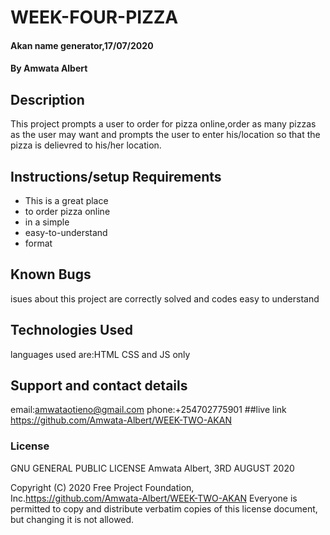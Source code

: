 # WEEK-FOUR-PIZZA
#### Akan name generator,17/07/2020
#### By **Amwata Albert**
## Description
This project prompts a user to order for pizza online,order as many pizzas as the user may want and prompts the user to enter his/location so that the pizza is delievred to his/her location.
## Instructions/setup Requirements
* This is a great place
* to order pizza online
* in a simple
* easy-to-understand
* format
## Known Bugs
isues about this project are correctly solved and codes easy to understand
## Technologies Used
languages used are:HTML  CSS and JS only
## Support and contact details
email:amwataotieno@gmail.com
phone:+254702775901
##live link
https://github.com/Amwata-Albert/WEEK-TWO-AKAN
### License

  GNU GENERAL PUBLIC LICENSE
                       Amwata Albert, 3RD AUGUST 2020

 Copyright (C) 2020 Free Project Foundation, Inc.https://github.com/Amwata-Albert/WEEK-TWO-AKAN
 Everyone is permitted to copy and distribute verbatim copies
 of this license document, but changing it is not allowed.
